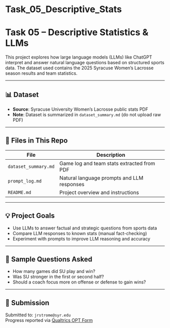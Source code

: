# Task_05_Descriptive_Stats
# Task 05 – Descriptive Statistics & LLMs

This project explores how large language models (LLMs) like ChatGPT interpret and answer natural language questions based on structured sports data. The dataset used contains the 2025 Syracuse Women’s Lacrosse season results and team statistics.

---

## 📊 Dataset

- **Source**: Syracuse University Women’s Lacrosse public stats PDF
- **Note**: Dataset is summarized in `dataset_summary.md` (do not upload raw PDF)

---

## 📁 Files in This Repo

| File                | Description                                         |
|---------------------|-----------------------------------------------------|
| `dataset_summary.md`| Game log and team stats extracted from PDF          |
| `prompt_log.md`     | Natural language prompts and LLM responses          |
| `README.md`         | Project overview and instructions                   |

---

## 💡 Project Goals

- Use LLMs to answer factual and strategic questions from sports data
- Compare LLM responses to known stats (manual fact-checking)
- Experiment with prompts to improve LLM reasoning and accuracy

---

## 🧠 Sample Questions Asked

- How many games did SU play and win?
- Was SU stronger in the first or second half?
- Should a coach focus more on offense or defense to gain wins?

---

## 📨 Submission

Submitted to: `jrstrome@syr.edu`  
Progress reported via [Qualtrics OPT Form](https://syracuseuniversity.qualtrics.com/jfe/form/SV_cDgnzM695AMx8d8)
